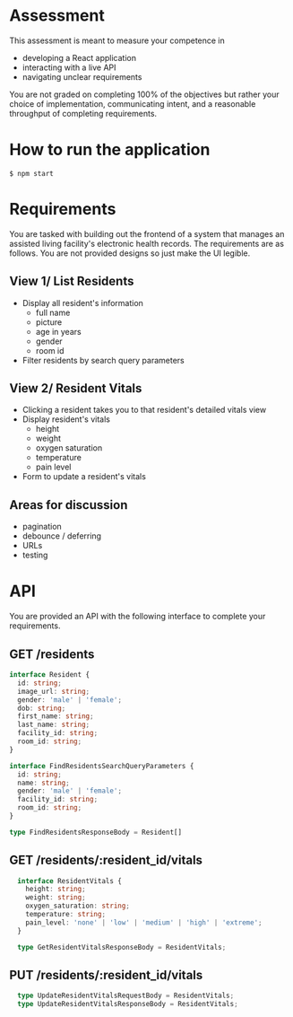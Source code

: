 # Assessment
This assessment is meant to measure your competence in 

* developing a React application 
* interacting with a live API 
* navigating unclear requirements

You are not graded on completing 100% of the objectives but rather your choice of implementation, communicating intent, and a reasonable throughput of completing requirements.

# How to run the application

`$ npm start`

# Requirements
You are tasked with building out the frontend of a system that manages an assisted living facility's electronic health records. The requirements are as follows. You are not provided designs so just make the UI legible.

## View 1/ List Residents

* Display all resident's information
  * full name
  * picture
  * age in years
  * gender
  * room id
* Filter residents by search query parameters

## View 2/ Resident Vitals

* Clicking a resident takes you to that resident's detailed vitals view
* Display resident's vitals
  * height
  * weight
  * oxygen saturation
  * temperature
  * pain level
* Form to update a resident's vitals

## Areas for discussion
* pagination
* debounce / deferring
* URLs
* testing

# API

You are provided an API with the following interface to complete your requirements.

## GET /residents

```typescript
interface Resident {
  id: string;
  image_url: string;
  gender: 'male' | 'female';
  dob: string;
  first_name: string;
  last_name: string;
  facility_id: string;
  room_id: string;
}

interface FindResidentsSearchQueryParameters {
  id: string;
  name: string;
  gender: 'male' | 'female';
  facility_id: string;
  room_id: string;
}

type FindResidentsResponseBody = Resident[]
```

## GET /residents/:resident_id/vitals
```typescript
  interface ResidentVitals {
    height: string;
    weight: string;
    oxygen_saturation: string;
    temperature: string;
    pain_level: 'none' | 'low' | 'medium' | 'high' | 'extreme';
  }

  type GetResidentVitalsResponseBody = ResidentVitals;
```

## PUT /residents/:resident_id/vitals
```typescript
  type UpdateResidentVitalsRequestBody = ResidentVitals;
  type UpdateResidentVitalsResponseBody = ResidentVitals;
```
